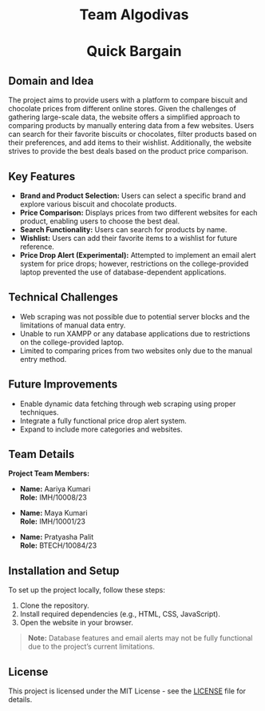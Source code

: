 
<h1 align="center">Team Algodivas</h1>
<h1 align="center">Quick Bargain</h1>

## Domain and Idea
The project aims to provide users with a platform to compare biscuit and chocolate prices from different online stores. Given the challenges of gathering large-scale data, the website offers a simplified approach to comparing products by manually entering data from a few websites. Users can search for their favorite biscuits or chocolates, filter products based on their preferences, and add items to their wishlist. Additionally, the website strives to provide the best deals based on the product price comparison.

## Key Features
- **Brand and Product Selection:** Users can select a specific brand and explore various biscuit and chocolate products.
- **Price Comparison:** Displays prices from two different websites for each product, enabling users to choose the best deal.
- **Search Functionality:** Users can search for products by name.
- **Wishlist:** Users can add their favorite items to a wishlist for future reference.
- **Price Drop Alert (Experimental):** Attempted to implement an email alert system for price drops; however, restrictions on the college-provided laptop prevented the use of database-dependent applications.

  
## Technical Challenges
- Web scraping was not possible due to potential server blocks and the limitations of manual data entry.
- Unable to run XAMPP or any database applications due to restrictions on the college-provided laptop.
- Limited to comparing prices from two websites only due to the manual entry method.

## Future Improvements
- Enable dynamic data fetching through web scraping using proper techniques.
- Integrate a fully functional price drop alert system.
- Expand to include more categories and websites.

## Team Details
**Project Team Members:**

- **Name:** Aariya Kumari  
  **Role:** IMH/10008/23

- **Name:** Maya Kumari  
  **Role:** IMH/10001/23

- **Name:** Pratyasha Palit  
  **Role:** BTECH/10084/23
  

## Installation and Setup
To set up the project locally, follow these steps:

1. Clone the repository.
2. Install required dependencies (e.g., HTML, CSS, JavaScript).
3. Open the website in your browser.

> **Note:** Database features and email alerts may not be fully functional due to the project’s current limitations.



## License
This project is licensed under the MIT License - see the [LICENSE](LICENSE) file for details.
